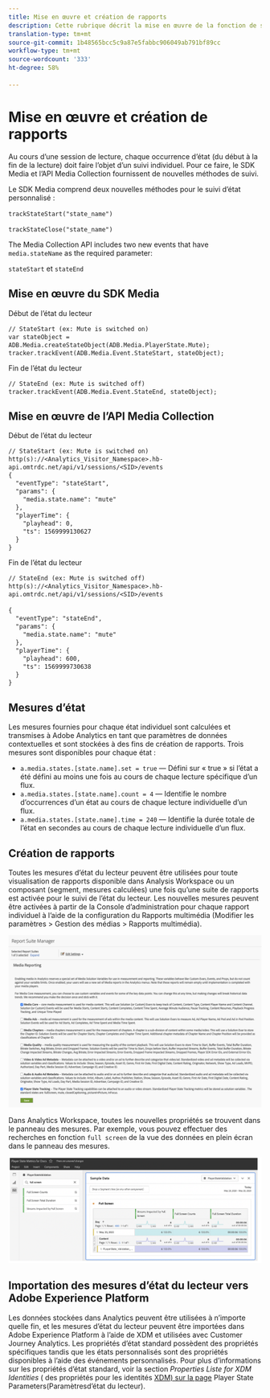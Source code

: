 ```yaml
---
title: Mise en œuvre et création de rapports
description: Cette rubrique décrit la mise en œuvre de la fonction de suivi de l’état du lecteur, y compris .
translation-type: tm+mt
source-git-commit: 1b48565bcc5c9a87e5fabbc906049ab791bf89cc
workflow-type: tm+mt
source-wordcount: '333'
ht-degree: 58%

---
```



# Mise en œuvre et création de rapports

Au cours d’une session de lecture, chaque occurrence d’état (du début à la fin de la lecture) doit faire l’objet d’un suivi individuel. Pour ce faire, le SDK Media et l’API Media Collection fournissent de nouvelles méthodes de suivi.

Le SDK Media comprend deux nouvelles méthodes pour le suivi d’état personnalisé :

`trackStateStart("state_name")`

`trackStateClose("state_name")`


The Media Collection API includes two new events that have `media.stateName` as the required parameter:

`stateStart` et `stateEnd`

## Mise en œuvre du SDK Media

Début de l’état du lecteur

```
// StateStart (ex: Mute is switched on)
var stateObject = ADB.Media.createStateObject(ADB.Media.PlayerState.Mute);
tracker.trackEvent(ADB.Media.Event.StateStart, stateObject);
```

Fin de l’état du lecteur

```
// StateEnd (ex: Mute is switched off)
tracker.trackEvent(ADB.Media.Event.StateEnd, stateObject);
```


## Mise en œuvre de l’API Media Collection

Début de l’état du lecteur

```
// StateStart (ex: Mute is switched on)
http(s)://<Analytics_Visitor_Namespace>.hb-api.omtrdc.net/api/v1/sessions/<SID>/events
{
  "eventType": "stateStart",
  "params": {
    "media.state.name": "mute"
  },
  "playerTime": {
    "playhead": 0,
    "ts": 1569999130627
  }
}
```

Fin de l’état du lecteur

```
// StateEnd (ex: Mute is switched off)
http(s)://<Analytics_Visitor_Namespace>.hb-api.omtrdc.net/api/v1/sessions/<SID>/events

{
  "eventType": "stateEnd",
  "params": {
    "media.state.name": "mute"
  },
  "playerTime": {
    "playhead": 600,
    "ts": 1569999730638
  }
}
```

## Mesures d’état

Les mesures fournies pour chaque état individuel sont calculées et transmises à Adobe Analytics en tant que paramètres de données contextuelles et sont stockées à des fins de création de rapports. Trois mesures sont disponibles pour chaque état :

* `a.media.states.[state.name].set = true` — Défini sur « true » si l’état a été défini au moins une fois au cours de chaque lecture spécifique d’un flux.
* `a.media.states.[state.name].count = 4` — Identifie le nombre d’occurrences d’un état au cours de chaque lecture individuelle d’un flux.
* `a.media.states.[state.name].time = 240` — Identifie la durée totale de l’état en secondes au cours de chaque lecture individuelle d’un flux.

## Création de rapports

Toutes les mesures d’état du lecteur peuvent être utilisées pour toute visualisation de rapports disponible dans Analysis Workspace ou un composant (segment, mesures calculées) une fois qu’une suite de rapports est activée pour le suivi de l’état du lecteur. Les nouvelles mesures peuvent être activées à partir de la Console d’administration pour chaque rapport individuel à l’aide de la configuration du Rapports multimédia (Modifier les paramètres > Gestion des médias > Rapports multimédia).

![](assets/report-setup.png)

Dans Analytics Workspace, toutes les nouvelles propriétés se trouvent dans le panneau des mesures. Par exemple, vous pouvez effectuer des recherches en fonction `full screen` de la vue des données en plein écran dans le panneau des mesures.

![](assets/full-screen-report.png)

## Importation des mesures d’état du lecteur vers Adobe Experience Platform

Les données stockées dans Analytics peuvent être utilisées à n’importe quelle fin, et les mesures d’état du lecteur peuvent être importées dans Adobe Experience Platform à l’aide de XDM et utilisées avec Customer Journey Analytics. Les propriétés d’état standard possèdent des propriétés spécifiques tandis que les états personnalisés sont des propriétés disponibles à l’aide des événements personnalisés. Pour plus d’informations sur les propriétés d’état standard, voir la section *Properties Liste for XDM Identities* ( des propriétés pour les identités [XDM) sur la page](/help/metrics-and-metadata/player-state-parameters.md) Player State Parameters(Paramètresd’état du lecteur).
